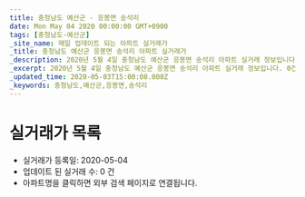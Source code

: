 ```yaml
---
title: 충청남도 예산군 - 응봉면 송석리
date: Mon May 04 2020 00:00:00 GMT+0900
tags: [충청남도-예산군]
_site_name: 매일 업데이트 되는 아파트 실거래가
_title: 충청남도 예산군 응봉면 송석리 아파트 실거래가
_description: 2020년 5월 4일 충청남도 예산군 응봉면 송석리 아파트 실거래 정보입니다. 0건 아파트 정보가 있습니다.
_excerpt: 2020년 5월 4일 충청남도 예산군 응봉면 송석리 아파트 실거래 정보입니다. 0건 아파트 정보가 있습니다.
_updated_time: 2020-05-03T15:00:00.000Z
_keywords: 충청남도,예산군,응봉면,송석리
---
```






# 실거래가 목록
- 실거래가 등록일: 2020-05-04
- 업데이트 된 실거래 수: 0 건
- 아파트명을 클릭하면 외부 검색 페이지로 연결됩니다.




